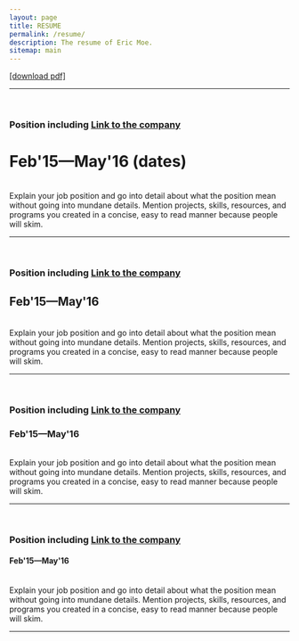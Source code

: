 ```yaml
---
layout: page
title: RESUME
permalink: /resume/
description: The resume of Eric Moe.
sitemap: main
---
```

<!-- include the resume link here -->
<a href="https://en.wikipedia.org/wiki/Link_(The_Legend_of_Zelda)" target="blank">[download pdf]</a>
<br/>
<hr/>
<br/>

<!-- repeat this code block for everything you want to include -->

### Position including <a href="https://en.wikipedia.org/wiki/Link_(The_Legend_of_Zelda)" target="blank">Link to the company</a>
# Feb'15—May'16 (dates)
<br/>
Explain your job position and go into detail about what the position mean without going into mundane details. Mention projects, skills, resources, and programs you created in a concise, easy to read manner because people will skim.
<br/>
<hr/>
<br/>


### Position including <a href="https://en.wikipedia.org/wiki/Link_(The_Legend_of_Zelda)" target="blank">Link to the company</a>
## Feb'15—May'16
<br/>
Explain your job position and go into detail about what the position mean without going into mundane details. Mention projects, skills, resources, and programs you created in a concise, easy to read manner because people will skim.
<br/>
<hr/>
<br/>


### Position including <a href="https://en.wikipedia.org/wiki/Link_(The_Legend_of_Zelda)" target="blank">Link to the company</a>
### Feb'15—May'16
<br/>
Explain your job position and go into detail about what the position mean without going into mundane details. Mention projects, skills, resources, and programs you created in a concise, easy to read manner because people will skim.
<br/>
<hr/>
<br/>


### Position including <a href="https://en.wikipedia.org/wiki/Link_(The_Legend_of_Zelda)" target="blank">Link to the company</a>
#### Feb'15—May'16
<br/>
Explain your job position and go into detail about what the position mean without going into mundane details. Mention projects, skills, resources, and programs you created in a concise, easy to read manner because people will skim.
<br/>
<hr/>
<br/>
